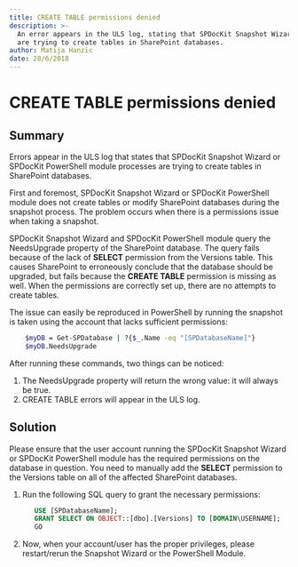 ```yaml
---
title: CREATE TABLE permissions denied
description: >-
  An error appears in the ULS log, stating that SPDocKit Snapshot Wizard or SPDocKit PowerShell module processes
  are trying to create tables in SharePoint databases.
author: Matija Hanzic
date: 28/6/2018
---
```


# CREATE TABLE permissions denied

## **Summary**

Errors appear in the ULS log that states that SPDocKit Snapshot Wizard or SPDocKit PowerShell module processes are trying to create tables in SharePoint databases.

First and foremost, SPDocKit Snapshot Wizard or SPDocKit PowerShell module does not create tables or modify SharePoint databases during the snapshot process. The problem occurs when there is a permissions issue when taking a snapshot.

SPDocKit Snapshot Wizard and SPDocKit PowerShell module query the NeedsUpgrade property of the SharePoint database. The query fails because of the lack of **SELECT** permission from the Versions table. This causes SharePoint to erroneously conclude that the database should be upgraded, but fails because the **CREATE TABLE** permission is missing as well. When the permissions are correctly set up, there are no attempts to create tables.

The issue can easily be reproduced in PowerShell by running the snapshot is taken using the account that lacks sufficient permissions:

```bash
    $myDB = Get-SPDatabase | ?{$_.Name -eq "[SPDatabaseName]"}
    $myDB.NeedsUpgrade
```

After running these commands, two things can be noticed:

1. The NeedsUpgrade property will return the wrong value: it will always be true. 
2. CREATE TABLE errors will appear in the ULS log.

## **Solution**

Please ensure that the user account running the SPDocKit Snapshot Wizard or SPDocKit PowerShell module has the required permissions on the database in question. You need to manually add the **SELECT** permission to the Versions table on all of the affected SharePoint databases.

1. Run the following SQL query to grant the necessary permissions:

   ```sql
      USE [SPDatabaseName];  
      GRANT SELECT ON OBJECT::[dbo].[Versions] TO [DOMAIN\USERNAME];  
      GO
   ```

2. Now, when your account/user has the proper privileges, please restart/rerun the Snapshot Wizard or the PowerShell Module.

